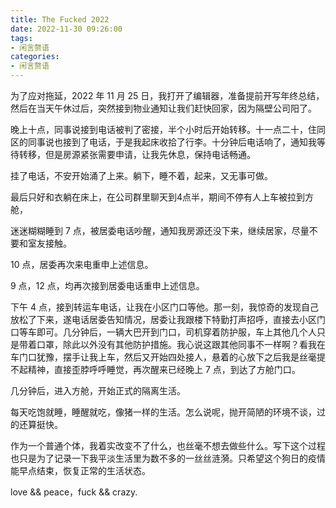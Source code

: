 ```yaml
---
title: The Fucked 2022
date: 2022-11-30 09:26:00
tags:
- 闲言赘语
categories:
- 闲言赘语
---
```


为了应对拖延，2022 年 11 月 25 日，我打开了编辑器，准备提前开写年终总结，然后在当天午休过后，突然接到物业通知让我们赶快回家，因为隔壁公司阳了。

晚上十点，同事说接到电话被判了密接，半个小时后开始转移。十一点二十，住同区的同事说也接到了电话，于是我起床收拾了行李。十分钟后电话响了，通知我等待转移，但是房源紧张需要申请，让我先休息，保持电话畅通。

挂了电话，不安开始涌了上来。躺下，睡不着，起来，又无事可做。

最后只好和衣躺在床上，在公司群里聊天到4点半，期间不停有人上车被拉到方舱，

迷迷糊糊睡到 7 点，被居委电话吵醒，通知我房源还没下来，继续居家，尽量不要和室友接触。

10 点，居委再次来电重申上述信息。

9 点，12 点，均再次接到居委电话重申上述信息。

下午 4 点，接到转运车电话，让我在小区门口等他。那一刻，我惊奇的发现自己放松了下来，遂电话居委告知情况，居委让我跟楼下特勤打声招呼，直接去小区门口等车即可。几分钟后，一辆大巴开到门口，司机穿着防护服，车上其他几个人只是带着口罩，除此以外没有其他防护措施。我心说这跟其他同事不一样啊？看我在车门口犹豫，摆手让我上车，然后又开始四处接人，悬着的心放下之后我是丝毫提不起精神，直接歪脖呼呼睡觉，再次醒来已经晚上 7 点，到达了方舱门口。

几分钟后，进入方舱，开始正式的隔离生活。

每天吃饱就睡，睡醒就吃，像猪一样的生活。怎么说呢，抛开简陋的环境不谈，过的还算挺快。

作为一个普通个体，我着实改变不了什么，也丝毫不想去做些什么。写下这个过程也只是为了记录一下我平淡生活里为数不多的一丝丝涟漪。只希望这个狗日的疫情能早点结束，恢复正常的生活状态。

love && peace，fuck && crazy.
